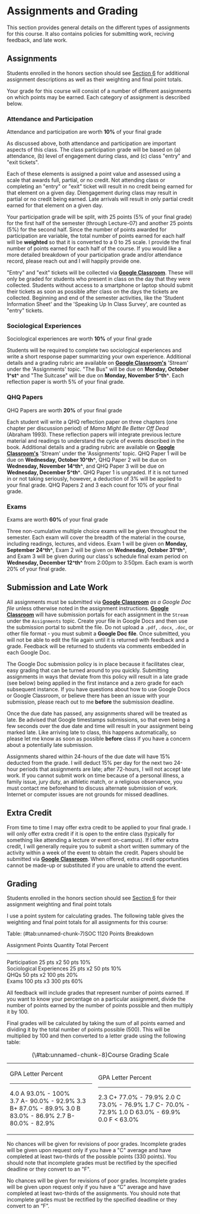 # Assignments and Grading
This section provides general details on the different types of assignments for this course. It also contains policies for submitting work, reciving feedback, and late work.

## Assignments

<div class="rmdwarning">
<p>Students enrolled in the honors section should see <a href="/honors-overview.html">Section 6</a> for additional assignment descriptions as well as their weighting and final point totals.</p>
</div>

Your grade for this course will consist of a number of different assignments on which points may be earned. Each category of assignment is described below.

### Attendance and Participation

<div class="rmdtip">
<p>Attendance and participation are worth <strong>10%</strong> of your final grade</p>
</div>

As discussed above, both attendance and participation are important aspects of this class. The class participation grade will be based on (a) attendance, (b) level of engagement during class, and (c) class "entry" and "exit tickets".

Each of these elements is assigned a point value and assessed using a scale that awards full, partial, or no credit. Not attending class or completing an "entry" or "exit" ticket will result in no credit being earned for that element on a given day. Diengagement during class may result in partial or no credit being earned. Late arrivals will result in only partial credit earned for that element on a given day.

Your participation grade will be split, with 25 points (5% of your final grade) for the first half of the semester (through Lecture-07) and another 25 points (5%) for the second half. Since the number of points awarded for participation are variable, the total number of points earned for each half will be **weighted** so that it is converted to a 0 to 25 scale. I provide the final number of points earned for each half of the course. If you would like a more detailed breakdown of your participation grade and/or attendance record, please reach out and I will happily provide one.

"Entry" and "exit" tickets will be collected via **[Google Classroom](https://classroom.google.com)**. These will only be graded for students who present in class on the day that they were collected. Students without access to a smartphone or laptop should submit their tickets as soon as possible after class on the days the tickets are collected. Beginning and end of the semester activities, like the 'Student Information Sheet' and the 'Speaking Up In Class Survey', are counted as "entry" tickets.

### Sociological Experiences

<div class="rmdtip">
<p>Sociological experiences are worth <strong>10%</strong> of your final grade</p>
</div>

Students will be required to complete two sociological experiences and write a short response paper summarizing your own experience. Additional details and a grading rubric are available on **[Google Classroom's](https://classroom.google.com)** 'Stream' under the 'Assignments' topic. "The Bus" will be due on **Monday, October 1^st^** and "The Suitcase" will be due on **Monday, November 5^th^**. Each reflection paper is worth 5% of your final grade.

### QHQ Papers

<div class="rmdtip">
<p>QHQ Papers are worth <strong>20%</strong> of your final grade</p>
</div>

Each student will write a QHQ reflection paper on three chapters (one chapter per discussion period) of *Mama Might Be Better Off Dead* (Abraham 1993). These reflection papers will integrate previous lecture material and readings to understand the cycle of events described in the book. Additional details and a grading rubric are available on **[Google Classroom's](https://classroom.google.com)** 'Stream' under the 'Assignments' topic. QHQ Paper 1 will be due on **Wednesday, October 10^th^**, QHQ Paper 2 will be due on **Wednesday, November 14^th^**, and QHQ Paper 3 will be due on **Wednesday, December 5^th^**. QHQ Paper 1 is ungraded. If it is not turned in or not taking seriously, however, a deduction of 3% will be applied to your final grade. QHQ Papers 2 and 3 each count for 10% of your final grade.

### Exams

<div class="rmdtip">
<p>Exams are worth <strong>60%</strong> of your final grade</p>
</div>

Three non-cumulative multiple choice exams will be given throughout the semester. Each exam will cover the breadth of the material in the course, including readings, lectures, and videos. Exam 1 will be given on **Monday, September 24^th^**, Exam 2 will be given on **Wednesday, October 31^th^**, and Exam 3 will be given during our class's schedule final exam period on **Wednesday, December 12^th^** from 2:00pm to 3:50pm. Each exam is worth 20% of your final grade.

## Submission and Late Work

All assignments must be submitted via **[Google Classroom](https://classroom.google.com)** *as a Google Doc file* unless otherwise noted in the assignment instructions. **[Google Classroom](https://classroom.google.com)** will have submission portals for each assignment in the `Stream` under the `Assignments` topic. Create your file in Google Docs and then use the submission portal to submit the file. Do not upload a `.pdf`, `.docx`, `.doc`, or other file format - you must submit a **Google Doc file**. Once submitted, you will not be able to edit the file again until it is returned with feedback and a grade. Feedback will be returned to students via comments embedded in each Google Doc.

The Google Doc submission policy is in place because it facilitates clear, easy grading that can be turned around to you quickly. Submitting assignments in ways that deviate from this policy will result in a late grade (see below) being applied in the first instance and a zero grade for each subsequent instance. If you have questions about how to use Google Docs or Google Classroom, or believe there has been an issue with your submission, please reach out to me **before** the submission deadline.

Once the due date has passed, any assignments shared will be treated as late. Be advised that Google timestamps submissions, so that even being a few seconds over the due date and time will result in your assignment being marked late. Like arriving late to class, this happens automatically, so please let me know as soon as possible **before** class if you have a concern about a potentially late submission. 

Assignments shared within 24-hours of the due date will have 15% deducted from the grade. I will deduct 15% per day for the next two 24-hour periods that assignments are late; after 72-hours, I will not accept late work. If you cannot submit work on time because of a personal illness, a family issue, jury duty, an athletic match, or a religious observance, you must contact me beforehand to discuss alternate submission of work. Internet or computer issues are not grounds for missed deadlines. 

## Extra Credit

From time to time I may offer extra credit to be applied to your final grade. I will only offer extra credit if it is open to the entire class (typically for something like attending a lecture or event on-campus). If I offer extra credit, I will generally require you to submit a short written summary of the activity within a week of the event to obtain the credit. Papers should be submitted via **[Google Classroom](https://classroom.google.com)**. When offered, extra credit opportunities cannot be made-up or substituted if you are unable to attend the event.

## Grading

<div class="rmdwarning">
<p>Students enrolled in the honors section should see <a href="/honors-overview.html">Section 6</a> for their assignment weighting and final point totals</p>
</div>

I use a point system for calculating grades. The following table gives the weighting and final point totals for all assignments for this course:


Table: (\#tab:unnamed-chunk-7)SOC 1120 Points Breakdown

Assignment                 Points    Quantity   Total     Percent 
-------------------------  --------  ---------  --------  --------
Participation              25 pts    x2         50 pts    10%     
Sociological Experiences   25 pts    x2         50 pts    10%     
QHQs                       50 pts    x2         100 pts   20%     
Exams                      100 pts   x3         300 pts   60%     

All feedback will include grades that represent number of points earned. If you want to know your percentage on a particular assignment, divide the number of points earned by the number of points possible and then multiply it by 100.

Final grades will be calculated by taking the sum of all points earned and dividing it by the total number of points possible (500). This will be multiplied by 100 and then converted to a letter grade using the
following table:


<table class="kable_wrapper">
<caption>(\#tab:unnamed-chunk-8)Course Grading Scale</caption>
<tbody>
  <tr>
   <td> 

GPA   Letter   Percent       
----  -------  --------------
4.0   A        93.0% - 100%  
3.7   A-       90.0% - 92.9% 
3.3   B+       87.0% - 89.9% 
3.0   B        83.0% - 86.9% 
2.7   B-       80.0% - 82.9% 

 </td>
   <td> 

GPA   Letter   Percent       
----  -------  --------------
2.3   C+       77.0% - 79.9% 
2.0   C        73.0% - 76.9% 
1.7   C-       70.0% - 72.9% 
1.0   D        63.0% - 69.9% 
0.0   F        < 63.0%       

 </td>
  </tr>
</tbody>
</table>

No chances will be given for revisions of poor grades. Incomplete grades will be given upon request only if you have a "C" average and have completed at least two-thirds of the possible points (330 points). You should note that incomplete grades must be rectified by the specified deadline or they convert to an "F".

<div class="rmdwarning">
<p>No chances will be given for revisions of poor grades. Incomplete grades will be given upon request only if you have a “C” average and have completed at least two-thirds of the assignments. You should note that incomplete grades must be rectified by the specified deadline or they convert to an “F”.</p>
</div>
